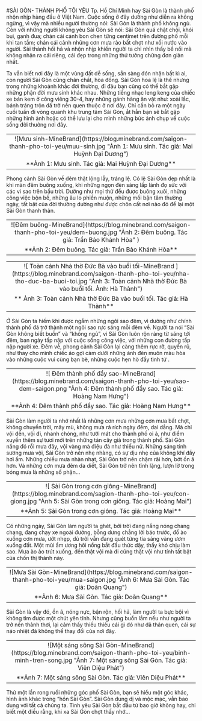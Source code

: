 #SÀI GÒN- THÀNH PHỐ TÔI YÊU
Tp. Hồ Chí Minh hay Sài Gòn là thành phố nhộn nhịp hàng đầu ở Việt Nam. Cuộc sống ở đây dường như diễn ra không ngừng, vì vậy mà nhiều người thường nói: Sài Gòn là thành phố không ngủ. Còn với những người không yêu Sài Gòn sẽ nói: Sài Gòn quá chật chội, khói bụi, ganh đua; chán cái cảnh bon chen từng centimet trên đường phố mỗi khi tan tầm; chán cái cảnh những cơn mưa rào bất chợt như xối nước vào người. Sài thành hối hả và nhộn nhịp khiến người ta chỉ nhìn thấy bề nổi mà không nhận ra cái riêng, cái đẹp trong những thứ tưởng chừng đơn giản nhất. 

Ta vẫn biết nơi đây là một vùng đất dễ sống, sẵn sàng đón nhận bất kì ai, con người Sài Gòn cũng chân chất, hòa đồng. Sài Gòn hoa lệ là thế nhưng trong những khoảnh khắc đời thường, đi đâu bạn cũng có thể bắt gặp những phận đời mưu sinh khác nhau. Những tiếng nhạc leng keng của chiếc xe bán kem ở công viêng 30-4, hay những gánh hàng ăn vặt như: xoài lắc, bánh tráng trộn đã trở nên quen thuộc ở nơi đây. Chỉ cần bỏ ra một ngày cuối tuần đi vòng quanh khu trung tâm Sài Gòn, ắt hẳn bạn sẽ bắt gặp những hình ảnh hoặc có thể lưu lại cho mình những bức ảnh chụp về cuộc sống đời thường nơi đây.
<table style="border:none;width:100%"><tr border="none"> <td style="vertical-align: middle; text-align:center;border:none">![Mưu sinh-MineBrand](https://blog.minebrand.com/saigon-thanh-pho-toi-yeu/muu-sinh.jpg  "Ảnh 1: Mưu sinh. Tác giả: Mai Huỳnh Đại Dương")</td></tr><tr style="border:none;background-color:transparent"> <td style="vertical-align: middle; text-align:center;border:none">**Ảnh 1: Mưu sinh. Tác giả: Mai Huỳnh Đại Dương**</td></tr></table>

Phong cảnh Sài Gòn về đêm thật lộng lẫy, tráng lệ. Có lẽ Sài Gòn đẹp nhất là khi màn đêm buông xuống, khi những ngọn đèn sáng lấp lánh đọ sức với các vì sao trên bầu trời. Dường như mọi thứ đều được buông xuôi, những công việc bộn bề, những âu lo phiền muộn, những mối bận tâm thường ngày, tất bật của đời thường dường như được chôn cất nơi nào đó để lại một Sài Gòn thanh thản.
<table style="border:none;width:100%"><tr border="none"> <td style="vertical-align: middle; text-align:center;border:none">![Đêm buông-MineBrand](https://blog.minebrand.com/saigon-thanh-pho-toi-yeu/dem-buong.jpg  "Ảnh 2: Đêm buông. Tác giả: Trần Bảo Khánh Hòa" )</td></tr><tr style="border:none;background-color:transparent"> <td style="vertical-align: middle; text-align:center;border:none">**Ảnh 2: Đêm buông. Tác giả: Trần Bảo Khánh Hòa**</td></tr></table>
<table style="border:none;width:100%"><tr border="none"> <td style="vertical-align: middle; text-align:center;border:none"> ![ Toàn cảnh Nhà thờ Đức Bà vào buổi tối-MineBrand ](https://blog.minebrand.com/saigon-thanh-pho-toi-yeu/nha-tho-duc-ba-buoi-toi.jpg  "Ảnh 3: Toàn cảnh Nhà thờ Đức Bà vào buổi tối. Ảnh: Hà Thành")</td></tr><tr style="border:none;background-color:transparent"> <td style="vertical-align: middle; text-align:center;border:none">** Ảnh 3: Toàn cảnh Nhà thờ Đức Bà vào buổi tối. Tác giả: Hà Thành**</td></tr></table>

Ở Sài Gòn ta hiếm khi được ngắm những ngôi sao đêm, vì dường như chính thành phố đã trở thành một ngôi sao rực sáng mỗi đêm về. Người ta nói “Sài Gòn không biết buồn” và “không ngủ”, vì Sài Gòn luôn rộn ràng từ sáng tới đêm, ban ngày tấp nập với cuộc sống công việc, với những con đường tấp nập người xe. Đêm về, phong cảnh Sài Gòn lại càng thêm rực rỡ, quyến rũ, như thay cho mình chiếc áo gợi cảm dưới những ánh đèn muôn màu hòa vào những cuộc vui cùng bạn bè, những cuộc hẹn hò đầy tình tứ .
<table style="border:none;width:100%"><tr border="none"> <td style="vertical-align: middle; text-align:center;border:none">![ Đêm thành phố đầy sao-MineBrand](https://blog.minebrand.com/saigon-thanh-pho-toi-yeu/sao-dem-saigon.png  "Ảnh 4: Đêm thành phố đầy sao. Tác giả: Hoàng Nam Hưng")</td></tr><tr style="border:none;background-color:transparent"> <td style="vertical-align: middle; text-align:center;border:none">**Ảnh 4: Đêm thành phố đầy sao. Tác giả: Hoàng Nam Hưng**</td></tr></table>

Sài Gòn làm người ta nhớ nhất là những cơn mưa những cơn mưa bất chợt, không chuyển trời, mây mù, không mưa rả rích ngày đêm, dai dẳng. Mà chỉ vội đến, vội đi, nhanh chóng, như tưới mát cho thành phố oi ả, như điểm xuyến thêm sự tươi mới trên những tán cây già trong thành phố. Sài Gòn nắng đó rồi mưa đây, vội vàng mà điệu đà như thiếu nữ. Những sáng tinh sương mưa vội, Sài Gòn trở nên nhẹ nhàng, có sự dịu nhẹ của không khí đầy hơi ẩm. Những chiều mưa nhàn nhạt, Sài Gòn trở nên chậm rãi hơn, bớt ồn ã hơn. Và những cơn mưa đêm da diết, Sài Gòn trở nên tĩnh lặng, lượn lờ trong bóng mưa là những số phận...
<table style="border:none;width:100%"><tr border="none"> <td style="vertical-align: middle; text-align:center;border:none">![ Sài Gòn trong cơn giông-MineBrand](https://blog.minebrand.com/sagion-thanh-pho-toi-yeu/con-giong.jpg  "Ảnh 5: Sài Gòn trong cơn giông. Tác giả: Hoàng Mai")</td></tr><tr style="border:none;background-color:transparent"> <td style="vertical-align: middle; text-align:center;border:none">**Ảnh 5: Sài Gòn trong cơn giông. Tác giả: Hoàng Mai**</td></tr></table>

Có những ngày, Sài Gòn làm người ta ghét, bởi trời đang nắng nóng chang chang, đang chạy xe ngoài đường, bỗng dưng chẳng lời báo trước, đổ ào xuống cơn mưa, ướt nhẹp, dù trời vẫn đang quét từng tia sáng vàng ươm xuống đất. Một mùi ẩm ương hôi nồng bắt đầu thức dậy, thấy khó chịu làm sao. Mưa ào ào trút xuống, đến thật vội mà đi cũng thật vội như tính tất bật của chốn thị thành này.
<table style="border:none;width:100%"><tr border="none"> <td style="vertical-align: middle; text-align:center;border:none">![Mưa Sài Gòn-MineBrand](https://blog.minebrand.com/saigon-thanh-pho-toi-yeu/mua-saigon.jpg  "Ảnh 6: Mưa Sài Gòn. Tác giả: Doãn Quang")</td></tr><tr style="border:none;background-color:transparent"> <td style="vertical-align: middle; text-align:center;border:none">**Ảnh 6: Mưa Sài Gòn. Tác giả: Doãn Quang**</td></tr></table>

Sài Gòn là vậy đó, ồn ã, nóng nực, bận rộn, hối hả, làm người ta bực bội vì không tìm được một chút yên tĩnh. Nhưng cũng buồn lắm nếu như người ta trở nên thảnh thơi, lại cảm thấy thiếu thiếu cái gì đó như đã thân quen, cái sự náo nhiệt đã không thể thay đổi của nơi đây.
<table style="border:none;width:100%"><tr border="none"> <td style="vertical-align: middle; text-align:center;border:none">![Một sáng sông Sài Gòn-MineBrand](https://blog.minebrand.com/saigon-thanh-pho-toi-yeu/binh-minh-tren-song.jpg  "Ảnh 7: Một sáng sông Sài Gòn. Tác giả: Viên Diệu Phát")</td></tr><tr style="border:none;background-color:transparent"> <td style="vertical-align: middle; text-align:center;border:none">**Ảnh 7: Một sáng sông Sài Gòn. Tác giả: Viên Diệu Phát**</td></tr></table>

Thử một lần rong ruổi những góc phố Sài Gòn, bạn sẽ hiểu một góc khác, hình ảnh khác trong “hồn Sài Gòn”. Sài Gòn dung dị và mộc mạc, vẫn bao dung với tất cả chúng ta. Tình yêu Sài Gòn bắt đầu từ bao giờ không hay, chỉ biết một điều rằng, khi xa Sài Gòn chợt thấy nhớ...
